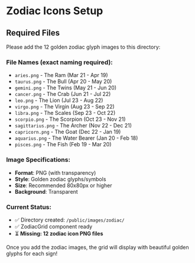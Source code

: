 # Zodiac Icons Setup

## Required Files

Please add the 12 golden zodiac glyph images to this directory:

### File Names (exact naming required):
- `aries.png` - The Ram (Mar 21 - Apr 19)
- `taurus.png` - The Bull (Apr 20 - May 20)
- `gemini.png` - The Twins (May 21 - Jun 20)
- `cancer.png` - The Crab (Jun 21 - Jul 22)
- `leo.png` - The Lion (Jul 23 - Aug 22)
- `virgo.png` - The Virgin (Aug 23 - Sep 22)
- `libra.png` - The Scales (Sep 23 - Oct 22)
- `scorpio.png` - The Scorpion (Oct 23 - Nov 21)
- `sagittarius.png` - The Archer (Nov 22 - Dec 21)
- `capricorn.png` - The Goat (Dec 22 - Jan 19)
- `aquarius.png` - The Water Bearer (Jan 20 - Feb 18)
- `pisces.png` - The Fish (Feb 19 - Mar 20)

### Image Specifications:
- **Format**: PNG (with transparency)
- **Style**: Golden zodiac glyphs/symbols
- **Size**: Recommended 80x80px or higher
- **Background**: Transparent

### Current Status:
- ✅ Directory created: `/public/images/zodiac/`
- ✅ ZodiacGrid component ready
- ⏳ **Missing: 12 zodiac icon PNG files**

Once you add the zodiac images, the grid will display with beautiful golden glyphs for each sign!